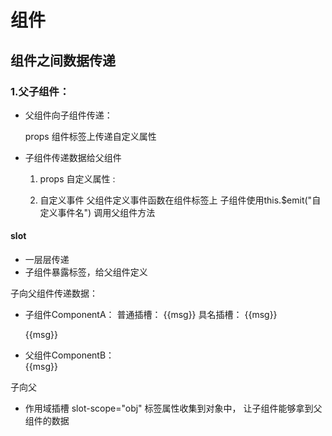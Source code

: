 # 组件
## 组件之间数据传递
### 1.父子组件：
- 父组件向子组件传递：

  props 
    组件标签上传递自定义属性
    
- 子组件传递数据给父组件
  1. props 自定义属性 :

  2. 自定义事件
  父组件定义事件函数在组件标签上
  子组件使用this.$emit("自定义事件名") 调用父组件方法
#### slot
 - 一层层传递
 - 子组件暴露标签，给父组件定义

子向父组件传递数据：
- 子组件ComponentA：
  普通插槽：
    <slot>
      <span>{{msg}}</span>
    </slot>
  具名插槽：
    <slot name="slot1">
      <span>{{msg}}</span>
    </slot>

    <slot name="slot2">
      <span>{{msg}}</span>
    </slot>

- 父组件ComponentB：  
  <ComponentA>
    <span>{{msg}}</span>
  </ComponentA>

子向父
- 作用域插槽 slot-scope="obj"
  标签属性收集到对象中，
  让子组件能够拿到父组件的数据

<template slot-scope>
子组件暴露标签，给父组件定义

### 2.非父子组件 事件总线
思路:
   在Vue上绑定一个公共方法，使用一个组件定义方法，另一个组件触发方法
方法1. eventBus 事件总线
  Vue原型链全局总线方法
  - 定义**eventBus总线**
    const EventBus = new Vue()
  - 组件A:触发并发送事件
    EventBus.$emit("事件名",params)
  - 组件C:定义并接收事件
     EventBus.$on('事件名', param => {逻辑})
思路:
  在Vue上绑定一个公共方法，使用$on,$emit定义和触发事件

方法2. PubSub
  PubSub.publish("事件名",参数)
    组件A发布一个方法，传递自己的数据给其他组件
  PubSub.subscribe("事件名",(msg,参数)=>{})
    组件C通过订阅该方法，接收到组件A的数据，并调用方法做相关操作
          
* v-for 循环出来的item也可以传递给子组件

### 非父子PubSub
    yarn add pubsub-js
    import PubSub from pubsub-js
<!-- 订阅 -->
    PubSub.subscribe("search", (msg, SearchName) => {
      console.log(SearchName);
    });
<!-- 发布 -->
    PubSub.publish("search",SearchName);


#### Vuex
# Vuex
- 1. 定义仓库:
  `
    import Vue from "vue";
    import Vuex from "vuex";
    Vue.use(Vuex);
    store = new Vuex.Store({
      state:{},
      mutaions:{  
        addOne(){}
      },
      getter:{},
      actions:{异步方法}
    })
  `
- 2. 根组件引入store
 `import store from "./store"
  new Vue({
    store
  })`
- 3. 读仓库数据:
    数据定义为computed中转存
    data中定义:
      计算属性变，界面不变
- 4. commit mutaions触发方法修改:
    this.$store.commit(addOne)
    mutaions中只能写同步代码
- 5. 传参:
    this.$store.commit(addOne,{参数1，参数2})
-6.  getter加工数据
  store定义getters
  组件使用getters
 `computed(){
  flag() {
      return this.$store.getters.flag;
    }
  }`

- 7. action 弥补mutations无法写异步代码的问题
    - store中定义
      1. 定义mutation:{asyncAdd(){}} 
      2. 定义aciton,使用mutation触发
        actions:{
          asyncAdd(store,obj){
            console.log(obj)
            setTimeout(()=>{
              store.commit("asyncAdd")  
            },3000)
          }
        }
    - 组件method使用dispatch触发action
      store.dispatch("asyncAdd",{参数1,参数2})
- 8. vuex辅助函数
  state,mutations都有计算属性与之对应
  getter,actions都有methods与之对应
  所以有了简写形式:
    函数返回一个对象，...三点运算符展开对象
    组件中的computed和methods函数替换为：
    定义: 
      import { mapState, mapMutations, mapActions, mapGetters } from "vuex";
    使用:
      ...mapState(["状态"])
      ...mapState({组件方法名:"状态名")
    传递两种数据类型:
      数组/对象，如果组件中定义的方法名和store中定义的名称不一样 

## 组件上的属性分类：
  props
  非props: 子组件data中没有定义的
  vue指令
## 组件特性：
  - 组件上的事件都是自定义事件
    子组件通过$emit触发父组件的事件
  - 模板覆盖组件时，所有非props属性都会继承
### 组件的注意事项：
1. 一个Vue实例就是一个组件，一个组件就是一个Vue实例
2. 非根组件的定义中不能使用el，data是function , 返回一个对象
3. 组件上所有的事件都是vue自定义事件
4. 组件的模板覆盖组件标签时，所有非props属性都会继承
5. 组件的命名要符合html5的嵌套规则，不要跟html标签产生冲突
  有冲突使用is属性
    table只能放tr 
    <table>
      <tr is="row"/>   //只能放tr，如果不是tr会自动放table外面，因为html不认识
    </table>

    components:{
      "row":{
        template: `<tr><td>1-1</td></tr>`
      }
    }
## 组件规则：
1. Prop 定义应该尽量详细。
  定义props数据的类型和校验规则
  `// 更好的做法！
  props: {
    status: {
      type: String,
      required: true,
      validator: function (value) {
        return [
          'syncing',
          'synced',
          'version-conflict',
          'error'
        ].indexOf(value) !== -1
      }
    }
  }`
## 组件命名
1. 单文件组件的文件名应该要么始终是单词大写开头 (PascalCase)，要么始终是横线连接 (kebab-case)。
  好例子
  components/
    |- MyComponent.vue
    components/
    |- my-component.vue
  4.1 在单文件组件和字符串模板中组件名应该总是 PascalCase 的——
      但是在 DOM 模板中总是 kebab-case 的。
2. 父子组件命名（子组件以父组件名开头）
  components/
    |- TodoList.vue
    |- TodoListItem.vue
    |- TodoListItemButton.vue


# UI组件库
PC: element UI 腾讯云
移动端：vant

awesome-vue搜索
